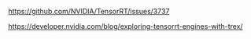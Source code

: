 
https://github.com/NVIDIA/TensorRT/issues/3737   


https://developer.nvidia.com/blog/exploring-tensorrt-engines-with-trex/     
